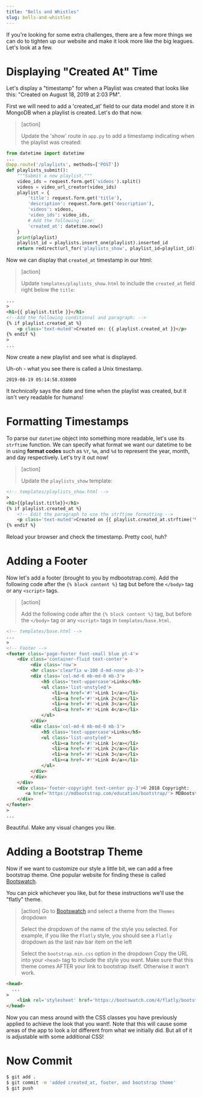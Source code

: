 ```yaml
---
title: "Bells and Whistles"
slug: bells-and-whistles
---
```


If you're looking for some extra challenges, there are a few more things we can do to tighten up our website and make it look more like the big leagues. Let's look at a few.

# Displaying "Created At" Time

Let's display a "timestamp" for when a Playlist was created that looks like this: "Created on August 18, 2019 at 2:03 PM".

First we will need to add a 'created_at' field to our data model and store it in MongoDB when a playlist is created. Let's do that now.

> [action]
>
> Update the 'show' route in `app.py` to add a timestamp indicating when the playlist was created:
>
```python
from datetime import datetime
...
@app.route('/playlists', methods=['POST'])
def playlists_submit():
    """Submit a new playlist."""
    video_ids = request.form.get('videos').split()
    videos = video_url_creator(video_ids)
    playlist = {
        'title': request.form.get('title'),
        'description': request.form.get('description'),
        'videos': videos,
        'video_ids': video_ids,
        # Add the following line:
        'created_at': datetime.now()
    }
    print(playlist)
    playlist_id = playlists.insert_one(playlist).inserted_id
    return redirect(url_for('playlists_show', playlist_id=playlist_id))
```

Now we can display that `created_at` timestamp in our html:

> [action]
>
> Update `templates/playlists_show.html` to include the `created_at` field right below the `title`:
>
```HTML
...
>
<h1>{{ playlist.title }}</h1>
<!--Add the following conditional and paragraph: -->
{% if playlist.created_at %}
    <p class='text-muted'>Created on: {{ playlist.created_at }}</p>
{% endif %}
>
...
```

Now create a new playlist and see what is displayed.

Uh-oh - what you see there is called a Unix timestamp.

`2019-08-19 05:14:58.038000`

It *technically* says the date and time when the playlist was created, but it isn't very readable for humans!

# Formatting Timestamps

To parse our `datetime` object into something more readable, let's use its `strftime` function. We can specify what format we want our datetime to be in using **format codes** such as `%Y`, `%m`, and `%d` to represent the year, month, and day respectively. Let's try it out now!

> [action]
>
> Update the `playlists_show` template:
>
>
```html
<!-- templates/playlists_show.html -->
>
<h1>{{playlist.title}}</h1>
{% if playlist.created_at %}
    <!-- Edit the paragraph to use the strftime formatting -->
    <p class='text-muted'>Created on {{ playlist.created_at.strftime('%A, %d %B, %Y') }} at {{ playlist.created_at.strftime('%I:%M %p') }}</p>
{% endif %}
```

Reload your browser and check the timestamp. Pretty cool, huh?

# Adding a Footer

Now let's add a footer (brought to you by mdbootstrap.com). Add the following code after the `{% block content %}` tag but before the `</body>` tag or any `<script>` tags.

> [action]
>
> Add the following code after the `{% block content %}` tag, but before the `</body>` tag or any `<script>` tags in `templates/base.html`.
>
```html
<!-- templates/base.html -->
...
>
<!-- Footer -->
<footer class='page-footer font-small blue pt-4'>
    <div class='container-fluid text-center'>
         <div class='row'>
         <hr class='clearfix w-100 d-md-none pb-3'>
         <div class='col-md-6 mb-md-0 mb-3'>
             <h5 class='text-uppercase'>Links</h5>
             <ul class='list-unstyled'>
                 <li><a href='#!'>Link 1</a></li>
                 <li><a href='#!'>Link 2</a></li>
                 <li><a href='#!'>Link 3</a></li>
                 <li><a href='#!'>Link 4</a></li>
             </ul>
         </div>
         <div class='col-md-6 mb-md-0 mb-3'>
             <h5 class='text-uppercase'>Links</h5>
             <ul class='list-unstyled'>
                 <li><a href='#!'>Link 1</a></li>
                 <li><a href='#!'>Link 2</a></li>
                 <li><a href='#!'>Link 3</a></li>
                 <li><a href='#!'>Link 4</a></li>
             </ul>
         </div>
         </div>
    </div>
    <div class='footer-copyright text-center py-3'>© 2018 Copyright:
       <a href='https://mdbootstrap.com/education/bootstrap/'> MDBootstrap.com</a>
    </div>
</footer>
>
...
```

Beautiful. Make any visual changes you like.


# Adding a Bootstrap Theme

Now if we want to customize our style a little bit, we can add a free bootstrap theme. One popular website for finding these is called [Bootswatch](https://bootswatch.com/).

You can pick whichever you like, but for these instructions we'll use the "flatly" theme.

> [action]
> Go to [Bootswatch](https://bootswatch.com/) and select a theme from the `Themes` dropdown
>
> Select the dropdown of the name of the style you selected. For example, if you like the `Flatly` style, you should see a `Flatly` dropdown as the last nav bar item on the left
>
> Select the `bootstrap.min.css` option in the dropdown
> Copy the URL into your `<head>` tag to include the style you want. Make sure that this theme comes AFTER your link to bootstrap itself. Otherwise it won't work.
>
```html
<head>
  ...
>
    <link rel='stylesheet' href='https://bootswatch.com/4/flatly/bootstrap.min.css'>
</head>
```

Now you can mess around with the CSS classes you have previously applied to achieve the look that you want!. Note that this will cause some areas of the app to look a _lot_ different from what we initially did. But all of it is adjustable with some additional CSS!

# Now Commit

```bash
$ git add .
$ git commit -m 'added created_at, footer, and bootstrap theme'
$ git push
```

